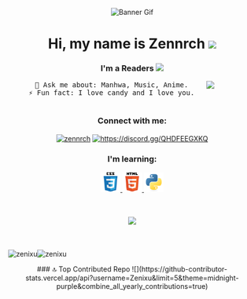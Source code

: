 <div align= "center">
<p align = "center"><img src="https://media1.tenor.com/m/zL60WE-hYV8AAAAd/welcome.gif" alt="Banner Gif" width= "50%"</>
</p><h1 align="center">Hi, my name is Zennrch <img src="https://media.giphy.com/media/mGcNjsfWAjY5AEZNw6/giphy.gif" width="50"></h1>
<h3 align="center">I'm a Readers <img src="https://transmemes.netlify.app/~media/menhera-kun/transparent/352442238.png" width= "5%"></h3>
<img src="https://w.wallha.com/ws/14/dolv3CFR.png" width="20%" align="right" />
<pre>
  💬 Ask me about: Manhwa, Music, Anime.
  ⚡ Fun fact: I love candy and I love you.
  
  
</pre>
<h3 align="center">Connect with me:</h3>
<p align="center">
<a href="https://instagram.com/zennrch" target="blank"><img align="center" src="https://raw.githubusercontent.com/rahuldkjain/github-profile-readme-generator/master/src/images/icons/Social/instagram.svg" alt="zennrch" height="30" width="40" /></a>
<a href="https://discord.gg/https://discord.gg/QHDFEEGXKQ" target="blank"><img align="center" src="https://raw.githubusercontent.com/rahuldkjain/github-profile-readme-generator/master/src/images/icons/Social/discord.svg" alt="https://discord.gg/QHDFEEGXKQ" height="30" width="40" /></a>
</p>

<h3 align="center">I'm learning:</h3>
<p align="center"> <a href="https://www.w3schools.com/css/" target="_blank" rel="noreferrer"> <img src="https://raw.githubusercontent.com/devicons/devicon/master/icons/css3/css3-original-wordmark.svg" alt="css3" width="40" height="40"/> </a> <a href="https://www.w3.org/html/" target="_blank" rel="noreferrer"> <img src="https://raw.githubusercontent.com/devicons/devicon/master/icons/html5/html5-original-wordmark.svg" alt="html5" width="40" height="40"/> </a> <a href="https://www.python.org" target="_blank" rel="noreferrer"> <img src="https://raw.githubusercontent.com/devicons/devicon/master/icons/python/python-original.svg" alt="python" width="40" height="40"/> </a> </p>
<br><br>
<img src="https://raw.githubusercontent.com/innng/innng/master/assets/kyubey.gif" height="40" />
<br><br><br>
<p><img align="left" src="https://github-readme-stats.vercel.app/api/top-langs?username=zenixu&show_icons=true&show_icons=true&theme=dracula" alt="zenixu" /></p>

<p>&nbsp;<img align="left" src="https://github-readme-stats.vercel.app/api?username=zenixu&show_icons=true&show_icons=true&theme=dracula" alt="zenixu" /></p>
### 🔝 Top Contributed Repo
![](https://github-contributor-stats.vercel.app/api?username=Zenixu&limit=5&theme=midnight-purple&combine_all_yearly_contributions=true)

</div>
